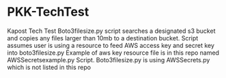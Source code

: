 # PKK-TechTest
Kapost Tech Test
Boto3filesize.py script searches a designated s3 bucket and copies any files larger than 10mb to a destination bucket. 
Script assumes user is using a resource to feed AWS access key and secret key into boto3filesize.py
Example of aws key resource file is in this repo named AWSSecretsexample.py Script.
Boto3filesize.py is using AWSSecrets.py which is not listed in this repo
